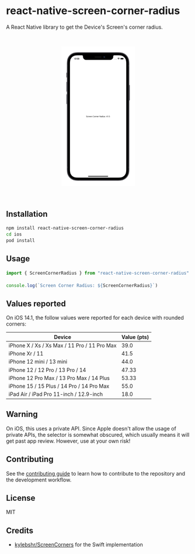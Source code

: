 # react-native-screen-corner-radius

A React Native library to get the Device's Screen's corner radius.

<br />
<p align="center">
  <img src="./img/example.png" width="40%">
</p>
<br />

## Installation

```sh
npm install react-native-screen-corner-radius
cd ios
pod install
```

## Usage

```js
import { ScreenCornerRadius } from "react-native-screen-corner-radius"

console.log(`Screen Corner Radius: ${ScreenCornerRadius}`)
```

## Values reported

On iOS 14.1, the follow values were reported for each device with rounded corners:

| Device | Value (pts) |
|--|--|
| iPhone X / Xs / Xs Max / 11 Pro / 11 Pro Max | 39.0 |
| iPhone Xr / 11 | 41.5 |
| iPhone 12 mini / 13 mini | 44.0 |
| iPhone 12 / 12 Pro / 13 Pro / 14 | 47.33 |
| iPhone 12 Pro Max / 13 Pro Max / 14 Plus | 53.33 |
| iPhone 15 / 15 Plus / 14 Pro / 14 Pro Max | 55.0 |
| iPad Air / iPad Pro 11-inch / 12.9-inch | 18.0 |

## Warning

On iOS, this uses a private API. Since Apple doesn't allow the usage of private APIs, the selector is somewhat obscured, which usually means it will get past app review. However, use at your own risk!

## Contributing

See the [contributing guide](CONTRIBUTING.md) to learn how to contribute to the repository and the development workflow.

## License

MIT

## Credits

* [kylebshr/ScreenCorners](https://github.com/kylebshr/ScreenCorners) for the Swift implementation
